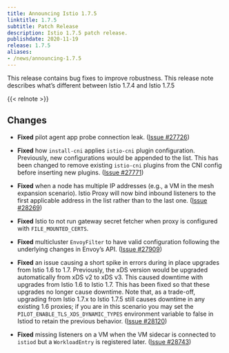 ```yaml
---
title: Announcing Istio 1.7.5
linktitle: 1.7.5
subtitle: Patch Release
description: Istio 1.7.5 patch release.
publishdate: 2020-11-19
release: 1.7.5
aliases:
- /news/announcing-1.7.5
---
```


This release contains bug fixes to improve robustness. This release note describes what’s different between Istio 1.7.4 and Istio 1.7.5

{{< relnote >}}

## Changes

- **Fixed** pilot agent app probe connection leak. ([Issue #27726](https://github.com/istio/istio/issues/27726))

- **Fixed** how `install-cni` applies `istio-cni` plugin configuration. Previously, new configurations would be appended to the list. This has been changed to remove existing `istio-cni` plugins from the CNI config before inserting new plugins. ([Issue #27771](https://github.com/istio/istio/issues/27771))

- **Fixed** when a node has multiple IP addresses (e.g., a VM in the mesh expansion scenario). Istio Proxy will now bind inbound listeners to the first applicable address in the list rather than to the last one. ([Issue #28269](https://github.com/istio/istio/issues/28269))

- **Fixed** Istio to not run gateway secret fetcher when proxy is configured with `FILE_MOUNTED_CERTS`.

- **Fixed** multicluster `EnvoyFilter` to have valid configuration following the underlying changes in Envoy’s API. ([Issue #27909](https://github.com/istio/istio/issues/27909))

- **Fixed** an issue causing a short spike in errors during in place upgrades from Istio 1.6 to 1.7. Previously, the xDS version would be upgraded automatically from xDS v2 to xDS v3. This caused downtime with upgrades from Istio 1.6 to Istio 1.7. This has been fixed so that these upgrades no longer cause downtime. Note that, as a trade-off, upgrading from Istio 1.7.x to Istio 1.7.5 still causes downtime in any existing 1.6 proxies; if you are in this scenario you may set the `PILOT_ENABLE_TLS_XDS_DYNAMIC_TYPES` environment variable to false in Istiod to retain the previous behavior. ([Issue #28120](https://github.com/istio/istio/issues/28120))

- **Fixed** missing listeners on a VM when the VM sidecar is connected to `istiod` but a `WorkloadEntry` is registered later. ([Issue #28743](https://github.com/istio/istio/issues/28743))

